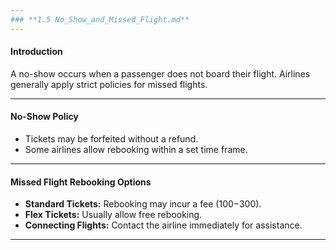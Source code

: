 ```yaml
---
### **1.5 No_Show_and_Missed_Flight.md**
---
```


#### **Introduction**

A no-show occurs when a passenger does not board their flight. Airlines generally apply strict policies for missed flights.

---

#### **No-Show Policy**

- Tickets may be forfeited without a refund.
- Some airlines allow rebooking within a set time frame.

---

#### **Missed Flight Rebooking Options**

- **Standard Tickets:** Rebooking may incur a fee ($100-$300).
- **Flex Tickets:** Usually allow free rebooking.
- **Connecting Flights:** Contact the airline immediately for assistance.

---
